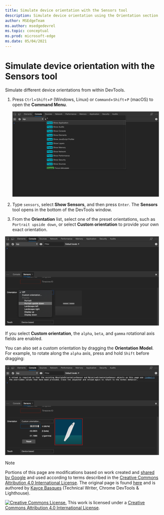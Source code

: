 ```yaml
---
title: Simulate device orientation with the Sensors tool
description: Simulate device orientation using the Orientation section of the Sensors tool.
author: MSEdgeTeam
ms.author: msedgedevrel
ms.topic: conceptual
ms.prod: microsoft-edge
ms.date: 05/04/2021
---
```

<!-- Copyright Kayce Basques

   Licensed under the Apache License, Version 2.0 (the "License");
   you may not use this file except in compliance with the License.
   You may obtain a copy of the License at

       https://www.apache.org/licenses/LICENSE-2.0

   Unless required by applicable law or agreed to in writing, software
   distributed under the License is distributed on an "AS IS" BASIS,
   WITHOUT WARRANTIES OR CONDITIONS OF ANY KIND, either express or implied.
   See the License for the specific language governing permissions and
   limitations under the License.  -->
# Simulate device orientation with the Sensors tool

Simulate different device orientations from within DevTools.

<!--todo: update device orientation section when available -->

1. Press `Ctrl`+`Shift`+`P` (Windows, Linux) or `Command`+`Shift`+`P` (macOS) to open the **Command Menu**.

   ![The Command Menu.](../media/device-mode-console-command-menu.msft.png)

1. Type `sensors`, select **Show Sensors**, and then press `Enter`.  The **Sensors** tool opens in the bottom of the DevTools window.

1. From the **Orientation** list, select one of the preset orientations, such as `Portrait upside down`, or select **Custom orientation** to provide your own exact orientation.

![Selecting 'Portrait upside down' from the Orientation list.](../media/device-mode-console-sensors-orientation-portrait-upside-down.msft.png)

If you select **Custom orientation**, the `alpha`, `beta`, and `gamma` rotational axis fields are enabled.
<!--To understand how each axis works, see [Device Orientation & Motion - Rotation data](https://developers.google.com/web/fundamentals/native-hardware/device-orientation#rotation_data). -->
<!-- todo: link to a local copy of that article section when available; see "original page" below -->
You can also set a custom orientation by dragging the **Orientation Model**.  For example, to rotate along the `alpha` axis, press and hold `Shift` before dragging:

![The Orientation Model.](../media/device-mode-console-sensors-orientation-custom.msft.png)


<!-- ====================================================================== -->
> [!NOTE]
> Portions of this page are modifications based on work created and [shared by Google](https://developers.google.com/terms/site-policies) and used according to terms described in the [Creative Commons Attribution 4.0 International License](https://creativecommons.org/licenses/by/4.0).
> The original page is found [here](https://developers.google.com/web/tools/chrome-devtools/device-mode/orientation) and is authored by [Kayce Basques](https://developers.google.com/web/resources/contributors#kayce-basques) (Technical Writer, Chrome DevTools \& Lighthouse).

[![Creative Commons License.](https://i.creativecommons.org/l/by/4.0/88x31.png)](https://creativecommons.org/licenses/by/4.0)
This work is licensed under a [Creative Commons Attribution 4.0 International License](https://creativecommons.org/licenses/by/4.0).
